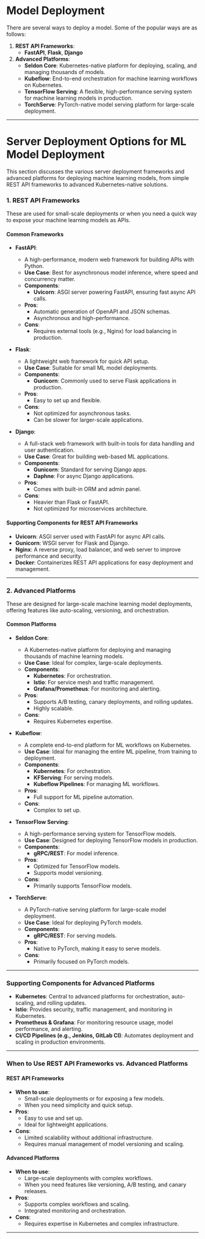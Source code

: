 # Model Deployment
There are several ways to deploy a model. Some of the popular ways are as follows:

1. **REST API Frameworks**: 
   - **FastAPI**, **Flask**, **Django**
2. **Advanced Platforms**:
    - **Seldon Core**: Kubernetes-native platform for deploying, scaling, and managing thousands of models.
    - **Kubeflow**: End-to-end orchestration for machine learning workflows on Kubernetes.
    - **TensorFlow Serving**: A flexible, high-performance serving system for machine learning models in production.
    - **TorchServe**: PyTorch-native model serving platform for large-scale deployment.


---

# Server Deployment Options for ML Model Deployment

This section discusses the various server deployment frameworks and advanced platforms for deploying machine learning models, from simple REST API frameworks to advanced Kubernetes-native solutions.

### 1. **REST API Frameworks**

These are used for small-scale deployments or when you need a quick way to expose your machine learning models as APIs.

#### Common Frameworks

- **FastAPI**: 
  - A high-performance, modern web framework for building APIs with Python.
  - **Use Case**: Best for asynchronous model inference, where speed and concurrency matter.
  - **Components**: 
    - **Uvicorn**: ASGI server powering FastAPI, ensuring fast async API calls.
  - **Pros**: 
    - Automatic generation of OpenAPI and JSON schemas.
    - Asynchronous and high-performance.
  - **Cons**: 
    - Requires external tools (e.g., Nginx) for load balancing in production.

- **Flask**: 
  - A lightweight web framework for quick API setup.
  - **Use Case**: Suitable for small ML model deployments.
  - **Components**: 
    - **Gunicorn**: Commonly used to serve Flask applications in production.
  - **Pros**: 
    - Easy to set up and flexible.
  - **Cons**: 
    - Not optimized for asynchronous tasks.
    - Can be slower for larger-scale applications.

- **Django**: 
  - A full-stack web framework with built-in tools for data handling and user authentication.
  - **Use Case**: Great for building web-based ML applications.
  - **Components**: 
    - **Gunicorn**: Standard for serving Django apps.
    - **Daphne**: For async Django applications.
  - **Pros**: 
    - Comes with built-in ORM and admin panel.
  - **Cons**: 
    - Heavier than Flask or FastAPI.
    - Not optimized for microservices architecture.

#### Supporting Components for REST API Frameworks

- **Uvicorn**: ASGI server used with FastAPI for async API calls.
- **Gunicorn**: WSGI server for Flask and Django.
- **Nginx**: A reverse proxy, load balancer, and web server to improve performance and security.
- **Docker**: Containerizes REST API applications for easy deployment and management.

---

### 2. **Advanced Platforms**

These are designed for large-scale machine learning model deployments, offering features like auto-scaling, versioning, and orchestration.

#### Common Platforms

- **Seldon Core**: 
  - A Kubernetes-native platform for deploying and managing thousands of machine learning models.
  - **Use Case**: Ideal for complex, large-scale deployments.
  - **Components**:
    - **Kubernetes**: For orchestration.
    - **Istio**: For service mesh and traffic management.
    - **Grafana/Prometheus**: For monitoring and alerting.
  - **Pros**: 
    - Supports A/B testing, canary deployments, and rolling updates.
    - Highly scalable.
  - **Cons**: 
    - Requires Kubernetes expertise.

- **Kubeflow**: 
  - A complete end-to-end platform for ML workflows on Kubernetes.
  - **Use Case**: Ideal for managing the entire ML pipeline, from training to deployment.
  - **Components**: 
    - **Kubernetes**: For orchestration.
    - **KFServing**: For serving models.
    - **Kubeflow Pipelines**: For managing ML workflows.
  - **Pros**: 
    - Full support for ML pipeline automation.
  - **Cons**: 
    - Complex to set up.

- **TensorFlow Serving**: 
  - A high-performance serving system for TensorFlow models.
  - **Use Case**: Designed for deploying TensorFlow models in production.
  - **Components**: 
    - **gRPC/REST**: For model inference.
  - **Pros**: 
    - Optimized for TensorFlow models.
    - Supports model versioning.
  - **Cons**: 
    - Primarily supports TensorFlow models.

- **TorchServe**: 
  - A PyTorch-native serving platform for large-scale model deployment.
  - **Use Case**: Ideal for deploying PyTorch models.
  - **Components**: 
    - **gRPC/REST**: For serving models.
  - **Pros**: 
    - Native to PyTorch, making it easy to serve models.
  - **Cons**: 
    - Primarily focused on PyTorch models.

---

### **Supporting Components for Advanced Platforms**

- **Kubernetes**: Central to advanced platforms for orchestration, auto-scaling, and rolling updates.
- **Istio**: Provides security, traffic management, and monitoring in Kubernetes.
- **Prometheus & Grafana**: For monitoring resource usage, model performance, and alerting.
- **CI/CD Pipelines (e.g., Jenkins, GitLab CI)**: Automates deployment and scaling in production environments.

---

### **When to Use REST API Frameworks vs. Advanced Platforms**

#### REST API Frameworks
- **When to use**: 
  - Small-scale deployments or for exposing a few models.
  - When you need simplicity and quick setup.
- **Pros**: 
  - Easy to use and set up.
  - Ideal for lightweight applications.
- **Cons**: 
  - Limited scalability without additional infrastructure.
  - Requires manual management of model versioning and scaling.

#### Advanced Platforms
- **When to use**: 
  - Large-scale deployments with complex workflows.
  - When you need features like versioning, A/B testing, and canary releases.
- **Pros**: 
  - Supports complex workflows and scaling.
  - Integrated monitoring and orchestration.
- **Cons**: 
  - Requires expertise in Kubernetes and complex infrastructure.


---












